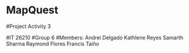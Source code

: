 # MapQuest

#Project Activity 3

#IT 26210
#Group 6
#Members:
Andrei Delgado
Kathlene Reyes
Samarth Sharma
Raymond Flores
Francis Taiño